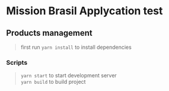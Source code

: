 # Mission Brasil Applycation test

## Products management

> first run `yarn install` to install dependencies

### **Scripts**

> `yarn start` to start development server\
> `yarn build` to build project
